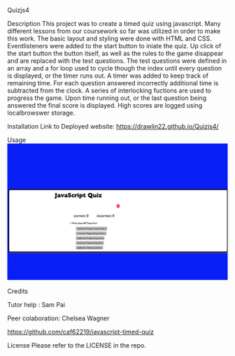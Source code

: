    Quizjs4

Description
This project was to create a timed quiz using javascript. Many different lessons from our coursework so far was utilized in order to make this work. The basic layout and styling were done with HTML and CSS. Eventlisteners were added to the start button to iniate the quiz. Up click of the start button the button itself, as well as the rules to the game disappear and are replaced with the test questions. The test questions were defined in an array and a for loop used to cycle though the index until every question is displayed, or the timer runs out. A timer was added to keep track of remaining time. For each question answered incorrectly additional time is subtracted from the clock. A series of interlocking fuctions are used to progress the game. Upon time running out, or the last question being answered the final score is displayed. High scores are logged using localbrowswer storage.

Installation
Link to Deployed website: https://drawlin22.github.io/Quizjs4/

Usage
![Deployed Site](image.png)

Credits

Tutor help : Sam Pai

Peer colaboration: Chelsea Wagner

https://github.com/caf62219/javascript-timed-quiz

License
Please refer to the LICENSE in the repo.

   
   
   
   
   
   
   
   
   
   
   

  